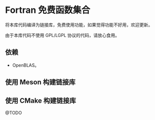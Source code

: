 # Fortran 免费函数集合

将本库代码编译为链接库，免费使用功能，如果觉得功能不好用，欢迎更新。

由于本库代码不使用 GPL/LGPL 协议的代码，请放心食用。

## 依赖

* OpenBLAS。

## 使用 Meson 构建链接库

## 使用 CMake 构建链接库

@TODO
